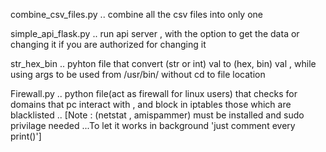 combine_csv_files.py .. combine all the csv files into only one

simple_api_flask.py ..  run api server , with the option to get the data or changing it if you are authorized for changing it

str_hex_bin .. pyhton file that convert (str or int) val to (hex, bin) val , while using args to be used from /usr/bin/ without cd to file location 

Firewall.py .. python file(act as firewall for linux users) that checks for domains that pc interact with , and block in iptables those which are blacklisted .. [Note : (netstat , amispammer) must be installed and sudo privilage needed ...To let it works in background 'just comment every print()']
